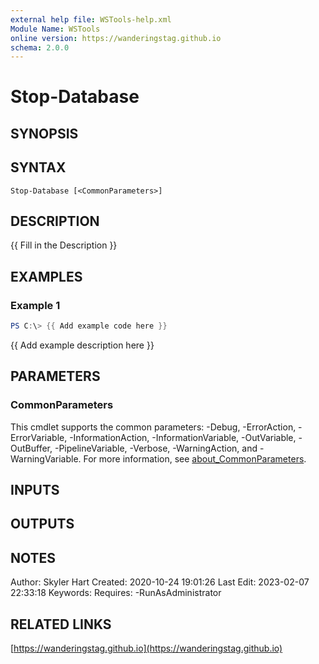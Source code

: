 ```yaml
---
external help file: WSTools-help.xml
Module Name: WSTools
online version: https://wanderingstag.github.io
schema: 2.0.0
---
```


# Stop-Database

## SYNOPSIS

## SYNTAX

```
Stop-Database [<CommonParameters>]
```

## DESCRIPTION
{{ Fill in the Description }}

## EXAMPLES

### Example 1
```powershell
PS C:\> {{ Add example code here }}
```

{{ Add example description here }}

## PARAMETERS

### CommonParameters
This cmdlet supports the common parameters: -Debug, -ErrorAction, -ErrorVariable, -InformationAction, -InformationVariable, -OutVariable, -OutBuffer, -PipelineVariable, -Verbose, -WarningAction, and -WarningVariable. For more information, see [about_CommonParameters](http://go.microsoft.com/fwlink/?LinkID=113216).

## INPUTS

## OUTPUTS

## NOTES
Author: Skyler Hart
Created: 2020-10-24 19:01:26
Last Edit: 2023-02-07 22:33:18
Keywords:
Requires:
    -RunAsAdministrator

## RELATED LINKS

[https://wanderingstag.github.io](https://wanderingstag.github.io)

